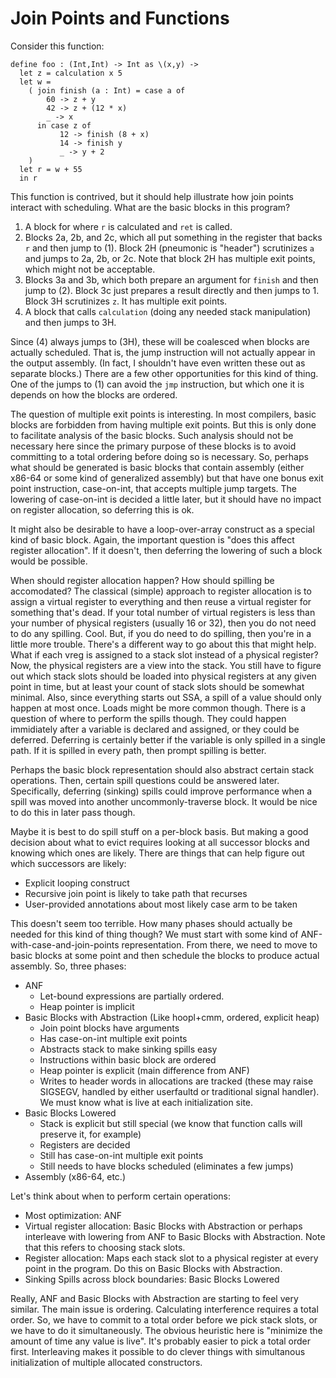 # Join Points and Functions

Consider this function:

    define foo : (Int,Int) -> Int as \(x,y) ->
      let z = calculation x 5
      let w =
        ( join finish (a : Int) = case a of
            60 -> z + y
            42 -> z + (12 * x)
            _ -> x
          in case z of
               12 -> finish (8 + x)
               14 -> finish y
               _ -> y + 2
        )
      let r = w + 55
      in r

This function is contrived, but it should help illustrate how join points
interact with scheduling. What are the basic blocks in this program?

1. A block for where `r` is calculated and `ret` is called.
2. Blocks 2a, 2b, and 2c, which all put something in the register
   that backs `r` and then jump to (1). Block 2H (pneumonic is "header")
   scrutinizes `a` and jumps to 2a, 2b, or 2c. Note that block 2H has
   multiple exit points, which might not be acceptable.
3. Blocks 3a and 3b, which both prepare an argument for `finish`
   and then jump to (2). Block 3c just prepares a result directly and then
   jumps to 1. Block 3H scrutinizes `z`. It has multiple exit points.
4. A block that calls `calculation` (doing any needed stack manipulation)
   and then jumps to 3H.

Since (4) always jumps to (3H), these will be coalesced when blocks are actually
scheduled. That is, the jump instruction will not actually appear in the
output assembly. (In fact, I shouldn't have even written these out as separate
blocks.) There are a few other opportunities for this kind of thing. One of the
jumps to (1) can avoid the `jmp` instruction, but which one it is depends on how
the blocks are ordered.

The question of multiple exit points is interesting. In most compilers, basic
blocks are forbidden from having multiple exit points. But this is only
done to facilitate analysis of the basic blocks. Such analysis should not
be necessary here since the primary purpose of these blocks is to avoid
committing to a total ordering before doing so is necessary. So, perhaps
what should be generated is basic blocks that contain assembly (either
x86-64 or some kind of generalized assembly) but that have one bonus
exit point instruction, case-on-int, that accepts multiple jump targets.
The lowering of case-on-int is decided a little later, but it should
have no impact on register allocation, so deferring this is ok.

It might also be desirable to have a loop-over-array construct as a special
kind of basic block. Again, the important question is "does this affect
register allocation". If it doesn't, then deferring the lowering of
such a block would be possible.

When should register allocation happen? How should spilling be accomodated?
The classical (simple) approach to register allocation is to assign a virtual
register to everything and then reuse a virtual register for something
that's dead. If your total number of virtual registers is less than your
number of physical registers (usually 16 or 32), then you do not need
to do any spilling. Cool. But, if you do need to do spilling, then
you're in a little more trouble. There's a different way to go about this
that might help.  What if each vreg is assigned to a stack slot instead of
a physical register? Now, the physical registers are a view into the stack.
You still have to figure out which stack slots should be loaded into
physical registers at any given point in time, but at least your count
of stack slots should be somewhat minimal. Also, since everything starts
out SSA, a spill of a value should only happen at most once. Loads
might be more common though. There is a question of where to perform
the spills though. They could happen immidiately after a variable is
declared and assigned, or they could be deferred. Deferring is certainly
better if the variable is only spilled in a single path. If it
is spilled in every path, then prompt spilling is better.

Perhaps the basic block representation should also abstract certain
stack operations. Then, certain spill questions could be answered
later. Specifically, deferring (sinking) spills could improve performance
when a spill was moved into another uncommonly-traverse block. It would
be nice to do this in later pass though.

Maybe it is best to do spill stuff on a per-block basis. But making a
good decision about what to evict requires looking at all successor
blocks and knowing which ones are likely. There are things that can
help figure out which successors are likely:

* Explicit looping construct
* Recursive join point is likely to take path that recurses
* User-provided annotations about most likely case arm to be taken

This doesn't seem too terrible. How many phases should actually be
needed for this kind of thing though? We must start with some kind
of ANF-with-case-and-join-points representation. From there, we
need to move to basic blocks at some point and then schedule the
blocks to produce actual assembly. So, three phases:

* ANF
    - Let-bound expressions are partially ordered.
    - Heap pointer is implicit
* Basic Blocks with Abstraction (Like hoopl+cmm, ordered, explicit heap)
    - Join point blocks have arguments
    - Has case-on-int multiple exit points
    - Abstracts stack to make sinking spills easy
    - Instructions within basic block are ordered 
    - Heap pointer is explicit (main difference from ANF)
    - Writes to header words in allocations are tracked
      (these may raise SIGSEGV, handled by either userfaultd or
      traditional signal handler). We must know what is live at
      each initialization site.
* Basic Blocks Lowered
    - Stack is explicit but still special (we know that function calls
      will preserve it, for example)
    - Registers are decided
    - Still has case-on-int multiple exit points
    - Still needs to have blocks scheduled (eliminates a few jumps)
* Assembly (x86-64, etc.)

Let's think about when to perform certain operations:

* Most optimization: ANF
* Virtual register allocation: Basic Blocks with Abstraction or
  perhaps interleave with lowering from ANF to Basic Blocks with Abstraction.
  Note that this refers to choosing stack slots.
* Register allocation: Maps each stack slot to a physical register at
  every point in the program. Do this on Basic Blocks with Abstraction.
* Sinking Spills across block boundaries: Basic Blocks Lowered

Really, ANF and Basic Blocks with Abstraction are starting to feel
very similar. The main issue is ordering. Calculating interference
requires a total order. So, we have to commit to a total order before
we pick stack slots, or we have to do it simultaneously. The obvious
heuristic here is "minimize the amount of time any value is live".
It's probably easier to pick a total order first. Interleaving
makes it possible to do clever things with simultanous initialization
of multiple allocated constructors.
